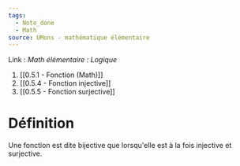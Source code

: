 ```yaml
---
tags:
  - Note_done
  - Math
source: UMons - mathématique élémentaire
---
```


Link : 
_Math élémentaire : Logique_
1. [[0.5.1 - Fonction (Math)]]
1. [[0.5.4 - Fonction injective]] 
2. [[0.5.5 - Fonction surjective]]

# Définition
Une fonction est dite bijective que lorsqu'elle est à la fois injective et surjective.
